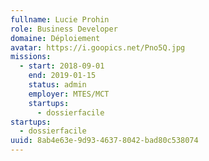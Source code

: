 ```yaml
---
fullname: Lucie Prohin
role: Business Developer
domaine: Déploiement
avatar: https://i.goopics.net/Pno5Q.jpg
missions:
  - start: 2018-09-01
    end: 2019-01-15
    status: admin
    employer: MTES/MCT
    startups:
      - dossierfacile
startups:
  - dossierfacile
uuid: 8ab4e63e-9d93-4637-8042-bad80c538074
---
```

